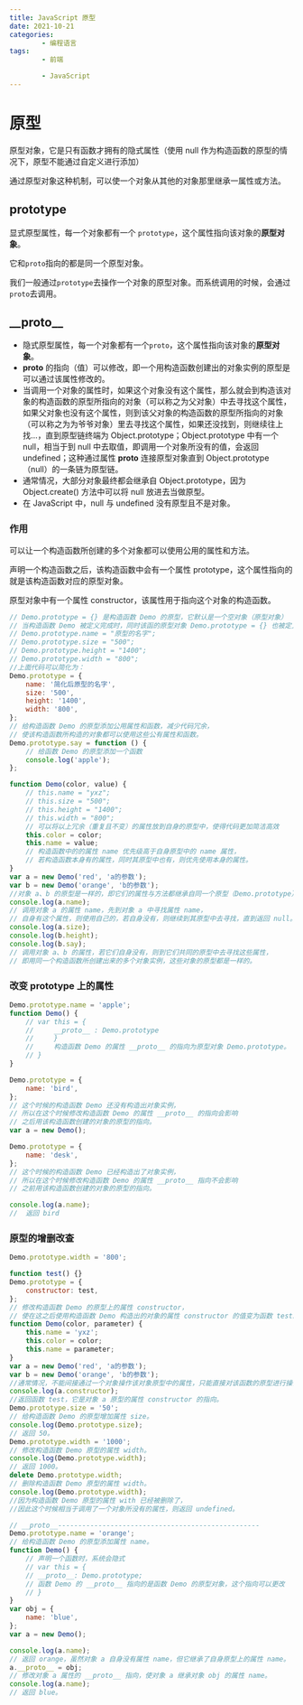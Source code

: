 ```yaml
---
title: JavaScript 原型
date: 2021-10-21
categories:
        - 编程语言
tags:
        - 前端

        - JavaScript
---
```


# 原型

原型对象，它是只有函数才拥有的隐式属性（使用 null 作为构造函数的原型的情况下，原型不能通过自定义进行添加）

通过原型对象这种机制，可以使一个对象从其他的对象那里继承一属性或方法。

## prototype

显式原型属性，每一个对象都有一个 `prototype`，这个属性指向该对象的**原型对象**。

它和`proto`指向的都是同一个原型对象。

我们一般通过`prototype`去操作一个对象的原型对象。而系统调用的时候，会通过`proto`去调用。

## \_\_proto\_\_

- 隐式原型属性，每一个对象都有一个`proto`，这个属性指向该对象的**原型对象**。
- **proto** 的指向（值）可以修改，即一个用构造函数创建出的对象实例的原型是可以通过该属性修改的。
- 当调用一个对象的属性时，如果这个对象没有这个属性，那么就会到构造该对象的构造函数的原型所指向的对象（可以称之为父对象）中去寻找这个属性，如果父对象也没有这个属性，则到该父对象的构造函数的原型所指向的对象（可以称之为为爷爷对象）里去寻找这个属性，如果还没找到，则继续往上找…，直到原型链终端为 Object.prototype；Object.prototype 中有一个 null，相当于到 null 中去取值，即调用一个对象所没有的值，会返回 undefined；这种通过属性 **proto** 连接原型对象直到 Object.prototype（null）的一条链为原型链。
- 通常情况，大部分对象最终都会继承自 Object.prototype，因为 Object.create() 方法中可以将 null 放进去当做原型。
- 在 JavaScript 中，null 与 undefined 没有原型且不是对象。

### 作用

可以让一个构造函数所创建的多个对象都可以使用公用的属性和方法。

声明一个构造函数之后，该构造函数中会有一个属性 prototype，这个属性指向的就是该构造函数对应的原型对象。

原型对象中有一个属性 constructor，该属性用于指向这个对象的构造函数。

```JavaScript
// Demo.prototype = {} 是构造函数 Demo 的原型，它默认是一个空对象（原型对象）
// 当构造函数 Demo 被定义完成时，同时该函的原型对象 Demo.prototype = {} 也被定义完成；
// Demo.prototype.name = "原型的名字";
// Demo.prototype.size = "500";
// Demo.prototype.height = "1400";
// Demo.prototype.width = "800";
//上面代码可以简化为：
Demo.prototype = {
	name: '简化后原型的名字',
	size: '500',
	height: '1400',
	width: '800',
};
// 给构造函数 Demo 的原型添加公用属性和函数，减少代码冗余，
// 使该构造函数所构造的对象都可以使用这些公有属性和函数。
Demo.prototype.say = function () {
	// 给函数 Demo 的原型添加一个函数
	console.log('apple');
};

function Demo(color, value) {
	// this.name = "yxz";
	// this.size = "500";
	// this.height = "1400";
	// this.width = "800";
	// 可以将以上冗余（重复且不变）的属性放到自身的原型中，使得代码更加简洁高效
	this.color = color;
	this.name = value;
	// 构造函数中的的属性 name 优先级高于自身原型中的 name 属性，
	// 若构造函数本身有的属性，同时其原型中也有，则优先使用本身的属性。
}
var a = new Demo('red', 'a的参数');
var b = new Demo('orange', 'b的参数');
//对象 a、b 的原型是一样的，即它们的属性与方法都继承自同一个原型（Demo.prototype）
console.log(a.name);
// 调用对象 a 的属性 name，先到对象 a 中寻找属性 name，
// 自身有这个属性，则使用自己的，若自身没有，则继续到其原型中去寻找，直到返回 null。
console.log(a.size);
console.log(b.height);
console.log(b.say);
// 调用对象 a、b 的属性，若它们自身没有，则到它们共同的原型中去寻找这些属性，
// 即用同一个构造函数所创建出来的多个对象实例，这些对象的原型都是一样的。


```

### 改变 prototype 上的属性

```js
Demo.prototype.name = 'apple';
function Demo() {
	// var this = {
	//     __proto__ : Demo.prototype
	//     }
	//     构造函数 Demo 的属性 __proto__ 的指向为原型对象 Demo.prototype。
	// }
}

Demo.prototype = {
	name: 'bird',
};
// 这个时候的构造函数 Demo 还没有构造出对象实例，
// 所以在这个时候修改构造函数 Demo 的属性 __proto__ 的指向会影响
// 之后用该构造函数创建的对象的原型的指向。
var a = new Demo();

Demo.prototype = {
	name: 'desk',
};
// 这个时候的构造函数 Demo 已经构造出了对象实例，
// 所以在这个时候修改构造函数 Demo 的属性 __proto__ 指向不会影响
// 之前用该构造函数创建的对象的原型的指向。

console.log(a.name);
//  返回 bird
```

### 原型的增删改查

```JavaScript
Demo.prototype.width = '800';

function test() {}
Demo.prototype = {
	constructor: test,
};
// 修改构造函数 Demo 的原型上的属性 constructor，
// 使在这之后使用构造函数 Demo 构造出的对象的属性 constructor 的值变为函数 test。
function Demo(color, parameter) {
	this.name = 'yxz';
	this.color = color;
	this.name = parameter;
}
var a = new Demo('red', 'a的参数');
var b = new Demo('orange', 'b的参数');
//通常情况，不能间接通过一个对象操作该对象原型中的属性，只能直接对该函数的原型进行操作。
console.log(a.constructor);
//返回函数 test，它是对象 a 原型的属性 constructor 的指向。
Demo.prototype.size = '50';
// 给构造函数 Demo 的原型增加属性 size。
console.log(Demo.prototype.size);
// 返回 50。
Demo.prototype.width = '1000';
// 修改构造函数 Demo 原型的属性 width。
console.log(Demo.prototype.width);
// 返回 1000。
delete Demo.prototype.width;
// 删除构造函数 Demo 原型的属性 width。
console.log(Demo.prototype.width);
//因为构造函数 Demo 原型的属性 with 已经被删除了，
//因此这个时候相当于调用了一个对象所没有的属性，则返回 undefined。

// __proto__--------------------------------------------------
Demo.prototype.name = 'orange';
// 给构造函数 Demo 的原型添加属性 name。
function Demo() {
	// 声明一个函数时，系统会隐式
	// var this = {
	// __proto__: Demo.prototype;
	// 函数 Demo 的 __proto__ 指向的是函数 Demo 的原型对象，这个指向可以更改
	// }
}
var obj = {
	name: 'blue',
};
var a = new Demo();

console.log(a.name);
// 返回 orange，虽然对象 a 自身没有属性 name，但它继承了自身原型上的属性 name。
a.__proto__ = obj;
// 修改对象 a 属性的 __proto__ 指向，使对象 a 继承对象 obj 的属性 name。
console.log(a.name);
// 返回 blue。
```
